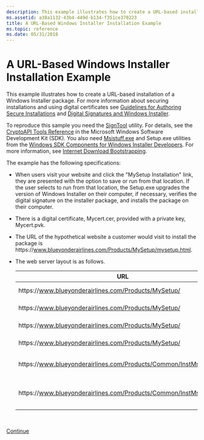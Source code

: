 ```yaml
---
description: This example illustrates how to create a URL-based installation of a Windows Installer package.
ms.assetid: a38a1132-43b4-449d-b134-f351ce370223
title: A URL-Based Windows Installer Installation Example
ms.topic: reference
ms.date: 05/31/2018
---
```


# A URL-Based Windows Installer Installation Example

This example illustrates how to create a URL-based installation of a Windows Installer package. For more information about securing installations and using digital certificates see [Guidelines for Authoring Secure Installations](guidelines-for-authoring-secure-installations.md) and [Digital Signatures and Windows Installer](digital-signatures-and-windows-installer.md).

To reproduce this sample you need the [SignTool](../seccrypto/signtool.md) utility. For details, see the [CryptoAPI Tools Reference](../seccrypto/cryptoapi-tools-reference.md) in the Microsoft Windows Software Development Kit (SDK). You also need [Msistuff.exe](msistuff-exe.md) and Setup.exe utilities from the [Windows SDK Components for Windows Installer Developers](platform-sdk-components-for-windows-installer-developers.md). For more information, see [Internet Download Bootstrapping](internet-download-bootstrapping.md).

The example has the following specifications:

-   When users visit your website and click the "MySetup Installation" link, they are presented with the option to save or run from that location. If the user selects to run from that location, the Setup.exe upgrades the version of Windows Installer on their computer, if necessary, verifies the digital signature on the installer package, and installs the package on their computer.
-   There is a digital certificate, Mycert.cer, provided with a private key, Mycert.pvk.
-   The URL of the hypothetical website a customer would visit to install the package is https:\//www.blueyonderairlines.com/Products/MySetup/mysetup.html.
-   The web server layout is as follows. 

    | URL                                                               | File        | Description                                    |
    |-------------------------------------------------------------------|-------------|------------------------------------------------|
    | https:\//www.blueyonderairlines.com/Products/MySetup/               | Setup.exe   | Setup.exe bootstrapper.                        |
    | https:\//www.blueyonderairlines.com/Products/MySetup/               | MySetup.msi | Installation package                           |
    | https:\//www.blueyonderairlines.com/Products/MySetup/               | Cab1.cab    | Source file cabinet \#1                        |
    | https:\//www.blueyonderairlines.com/Products/MySetup/               | Cab2.cab    | Source file cabinet \#2                        |
    | https:\//www.blueyonderairlines.com/Products/Common/InstMsi/Ansi    | Instmsi.exe | ANSI Windows Installer 2.0 redistributable.    |
    | https:\//www.blueyonderairlines.com/Products/Common/InstMsi/Unicode | Instmsi.exe | Unicode Windows Installer 2.0 redistributable. |

    

     

[Continue](configuring-the-setup-exe-resources.md)

 

 
